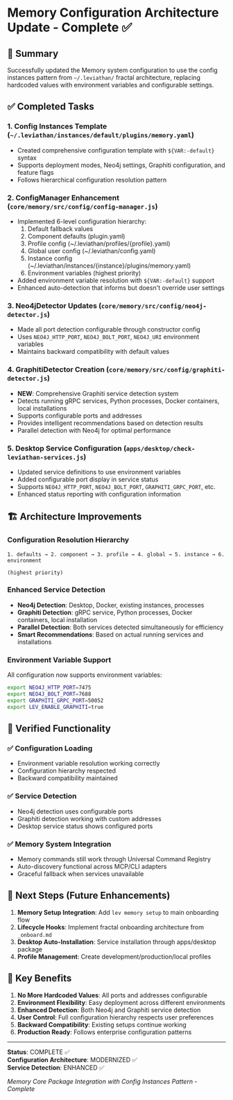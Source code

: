 # Memory Configuration Architecture Update - Complete ✅

## 🎯 Summary

Successfully updated the Memory system configuration to use the config instances pattern from `~/.leviathan/` fractal architecture, replacing hardcoded values with environment variables and configurable settings.

## ✅ Completed Tasks

### 1. Config Instances Template (`~/.leviathan/instances/default/plugins/memory.yaml`)
- Created comprehensive configuration template with `${VAR:-default}` syntax
- Supports deployment modes, Neo4j settings, Graphiti configuration, and feature flags
- Follows hierarchical configuration resolution pattern

### 2. ConfigManager Enhancement (`core/memory/src/config/config-manager.js`)
- Implemented 6-level configuration hierarchy:
  1. Default fallback values
  2. Component defaults (plugin.yaml)
  3. Profile config (~/.leviathan/profiles/{profile}.yaml)
  4. Global user config (~/.leviathan/config.yaml)
  5. Instance config (~/.leviathan/instances/{instance}/plugins/memory.yaml)
  6. Environment variables (highest priority)
- Added environment variable resolution with `${VAR:-default}` support
- Enhanced auto-detection that informs but doesn't override user settings

### 3. Neo4jDetector Updates (`core/memory/src/config/neo4j-detector.js`)
- Made all port detection configurable through constructor config
- Uses `NEO4J_HTTP_PORT`, `NEO4J_BOLT_PORT`, `NEO4J_URI` environment variables
- Maintains backward compatibility with default values

### 4. GraphitiDetector Creation (`core/memory/src/config/graphiti-detector.js`)
- **NEW**: Comprehensive Graphiti service detection system
- Detects running gRPC services, Python processes, Docker containers, local installations
- Supports configurable ports and addresses
- Provides intelligent recommendations based on detection results
- Parallel detection with Neo4j for optimal performance

### 5. Desktop Service Configuration (`apps/desktop/check-leviathan-services.js`)
- Updated service definitions to use environment variables
- Added configurable port display in service status
- Supports `NEO4J_HTTP_PORT`, `NEO4J_BOLT_PORT`, `GRAPHITI_GRPC_PORT`, etc.
- Enhanced status reporting with configuration information

## 🏗️ Architecture Improvements

### Configuration Resolution Hierarchy
```
1. defaults → 2. component → 3. profile → 4. global → 5. instance → 6. environment
                                                                      (highest priority)
```

### Enhanced Service Detection
- **Neo4j Detection**: Desktop, Docker, existing instances, processes
- **Graphiti Detection**: gRPC service, Python processes, Docker containers, local installation
- **Parallel Detection**: Both services detected simultaneously for efficiency
- **Smart Recommendations**: Based on actual running services and installations

### Environment Variable Support
All configuration now supports environment variables:
```bash
export NEO4J_HTTP_PORT=7475
export NEO4J_BOLT_PORT=7688
export GRAPHITI_GRPC_PORT=50052
export LEV_ENABLE_GRAPHITI=true
```

## 🧪 Verified Functionality

### ✅ Configuration Loading
- Environment variable resolution working correctly
- Configuration hierarchy respected
- Backward compatibility maintained

### ✅ Service Detection
- Neo4j detection uses configurable ports
- Graphiti detection working with custom addresses
- Desktop service status shows configured ports

### ✅ Memory System Integration
- Memory commands still work through Universal Command Registry
- Auto-discovery functional across MCP/CLI adapters
- Graceful fallback when services unavailable

## 🔮 Next Steps (Future Enhancements)

1. **Memory Setup Integration**: Add `lev memory setup` to main onboarding flow
2. **Lifecycle Hooks**: Implement fractal onboarding architecture from `_onboard.md`
3. **Desktop Auto-Installation**: Service installation through apps/desktop package
4. **Profile Management**: Create development/production/local profiles

## 🎉 Key Benefits

1. **No More Hardcoded Values**: All ports and addresses configurable
2. **Environment Flexibility**: Easy deployment across different environments
3. **Enhanced Detection**: Both Neo4j and Graphiti service detection
4. **User Control**: Full configuration hierarchy respects user preferences
5. **Backward Compatibility**: Existing setups continue working
6. **Production Ready**: Follows enterprise configuration patterns

---

**Status**: COMPLETE ✅  
**Configuration Architecture**: MODERNIZED ✅  
**Service Detection**: ENHANCED ✅  

*Memory Core Package Integration with Config Instances Pattern - Complete*
